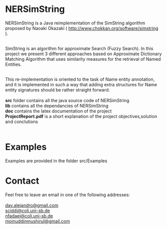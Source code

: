 NERSimString
============

NERSimString is a Java reimplementation of the SimString algorithm
proposed by Naoaki Okazaki ( http://www.chokkan.org/software/simstring ).<br>
<br>

SimString is an algorithm for approximate Search (Fuzzy Search). 
In this project we  present 3 different approaches based on Approximate Dictionary Matching Algorithm that uses similarity measures for the
retrieval of Named Entities. <br>
<br>

This re-implementation is oriented to the task of Name entity annotation,
and it is implemented in such a way that adding extra structures for Name entity signatures
should be rather straight forward.<br>
<br>
<b>src</b> folder contains all the java source code of NERSimString <br>
<b>lib</b> contains all the dependancies of NERSimString <br>
<b>doc</b> contains the latex documentation of the project <br>
<b>ProjectReport.pdf</b> is a short explanation of the project objectives,solution and conclutions<br><br>


Examples
============
Examples are provided in the folder src/Examples

Contact
============
Feel free to leave an email in one of the following addresses:<br><br>
dav.alejandro@gmail.com <br>
sciddi@coli.uni-sb.de<br>
nfadaei@coli.uni-sb.de<br>
moinuddinmushirul@gmail.com<br>


